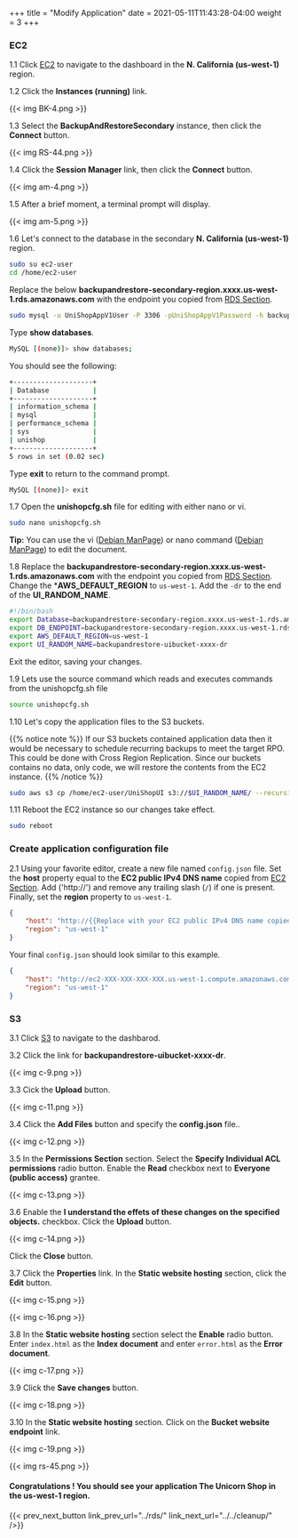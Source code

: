 +++
title = "Modify Application"
date =  2021-05-11T11:43:28-04:00
weight = 3
+++

### EC2

1.1 Click [EC2](https://us-west-1.console.aws.amazon.com/ec2/home?region=us-west-1#/) to navigate to the dashboard in the **N. California (us-west-1)** region.

1.2 Click the **Instances (running)** link.

{{< img BK-4.png >}}

1.3 Select the **BackupAndRestoreSecondary** instance, then click the **Connect** button.

{{< img RS-44.png >}}

1.4 Click the **Session Manager** link, then click the **Connect** button.

{{< img am-4.png >}}

1.5 After a brief moment, a terminal prompt will display.

{{< img am-5.png >}}

1.6 Let's connect to the database in the secondary **N. California (us-west-1)** region. 
```sh
sudo su ec2-user
cd /home/ec2-user
```
Replace the below **backupandrestore-secondary-region.xxxx.us-west-1.rds.amazonaws.com** with the endpoint you copied from [RDS Section](../rds/).

```sh
sudo mysql -u UniShopAppV1User -P 3306 -pUniShopAppV1Password -h backupandrestore-secondary-region.xxxx.us-west-1.rds.amazonaws.com
```

Type **show databases**.

```sh
MySQL [(none)]> show databases;
```

You should see the following:

```sh 
+--------------------+
| Database           |
+--------------------+
| information_schema |
| mysql              |
| performance_schema |
| sys                |
| unishop            |
+--------------------+
5 rows in set (0.02 sec)

```

Type **exit** to return to the command prompt.

```sh
MySQL [(none)]> exit
```

1.7 Open the **unishopcfg.sh** file for editing with either nano or vi.

```sh
sudo nano unishopcfg.sh
```

**Tip:** You can use the vi ([Debian ManPage]((https://manpages.debian.org/buster/vim/vi.1.en.html))) or nano command ([Debian ManPage](https://manpages.debian.org/stretch/nano/nano.1.en.html)) to edit the document.

1.8 Replace the **backupandrestore-secondary-region.xxxx.us-west-1.rds.amazonaws.com** with the endpoint you copied from [RDS Section](../rds/).  Change the ***AWS_DEFAULT_REGION** to `us-west-1`.  Add the `-dr` to the end of the **UI_RANDOM_NAME**.

```sh
#!/bin/bash
export Database=backupandrestore-secondary-region.xxxx.us-west-1.rds.amazonaws.com
export DB_ENDPOINT=backupandrestore-secondary-region.xxxx.us-west-1.rds.amazonaws.com
export AWS_DEFAULT_REGION=us-west-1
export UI_RANDOM_NAME=backupandrestore-uibucket-xxxx-dr
```

Exit the editor, saving your changes.

1.9 Lets use the source command which reads and executes commands from the unishopcfg.sh file

```sh
source unishopcfg.sh
```

1.10 Let's copy the application files to the S3 buckets. 

{{% notice note %}}
If our S3 buckets contained application data then it would be necessary to schedule recurring backups to meet the target RPO. This could be done with Cross Region Replication. Since our buckets contains no data, only code, we will restore the contents from the EC2 instance.
{{% /notice %}}

```sh
sudo aws s3 cp /home/ec2-user/UniShopUI s3://$UI_RANDOM_NAME/ --recursive --grants read=uri=http://acs.amazonaws.com/groups/global/AllUsers
```

1.11 Reboot the EC2 instance so our changes take effect.

```sh
sudo reboot
```

### Create application configuration file

2.1 Using your favorite editor, create a new file named `config.json` file. Set the **host** property equal to the **EC2 public IPv4 DNS name** copied from [EC2 Section](../ec2/).  Add ('http://') and remove any trailing slash (`/`) if one is present.  Finally, set the **region** property to `us-west-1`.

```json
{
    "host": "http://{{Replace with your EC2 public IPv4 DNS name copied from EC2 section}}",
    "region": "us-west-1"
}
```

Your final `config.json` should look similar to this example.

```json
{
    "host": "http://ec2-XXX-XXX-XXX-XXX.us-west-1.compute.amazonaws.com",
    "region": "us-west-1"
}
```

### S3

3.1 Click [S3](https://console.aws.amazon.com/s3/home?region=us-east-1#/) to navigate to the dashbarod.

3.2 Click the link for **backupandrestore-uibucket-xxxx-dr**.

{{< img c-9.png >}}

3.3 Cick the **Upload** button.

{{< img c-11.png >}}

3.4 Click the **Add Files** button and specify the **config.json** file..

{{< img c-12.png >}}

3.5 In the **Permissions Section** section. Select the **Specify Individual ACL permissions** radio button.  Enable the **Read** checkbox next to **Everyone (public access)** grantee.

{{< img c-13.png >}}

3.6 Enable the **I understand the effets of these changes on the specified objects.** checkbox.  Click the **Upload** button.

{{< img c-14.png >}}

Click the **Close** button.

3.7 Click the **Properties** link.  In the **Static website hosting** section, click the **Edit** button.

{{< img c-15.png >}}

{{< img c-16.png >}}

3.8 In the **Static website hosting** section select the **Enable** radio button.  Enter `index.html` as the **Index document** and enter `error.html` as the **Error document**.

{{< img c-17.png >}}

3.9 Click the **Save changes** button.

{{< img c-18.png >}}

3.10 In the **Static website hosting** section.  Click on the **Bucket website endpoint** link.

{{< img c-19.png >}}

{{< img rs-45.png >}}

#### Congratulations !  You should see your application The Unicorn Shop in the **us-west-1** region.

{{< prev_next_button link_prev_url="../rds/" link_next_url="../../cleanup/" />}}

